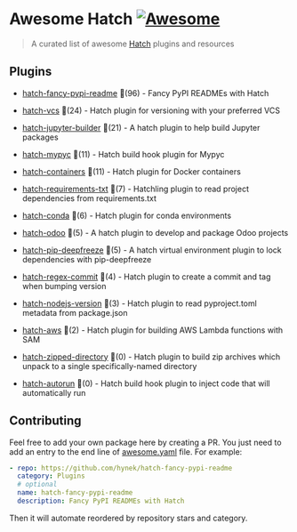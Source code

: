 # Awesome Hatch [![Awesome](https://awesome.re/badge-flat.svg)](https://github.com/sindresorhus/awesome)

> A curated list of awesome [Hatch](https://hatch.pypa.io/latest/) plugins and resources


## Plugins
  
- [hatch-fancy-pypi-readme](https://github.com/hynek/hatch-fancy-pypi-readme) 🌟(96) - Fancy PyPI READMEs with Hatch
  
- [hatch-vcs](https://github.com/ofek/hatch-vcs) 🌟(24) - Hatch plugin for versioning with your preferred VCS
  
- [hatch-jupyter-builder](https://github.com/jupyterlab/hatch-jupyter-builder) 🌟(21) - A hatch plugin to help build Jupyter packages
  
- [hatch-mypyc](https://github.com/ofek/hatch-mypyc) 🌟(11) - Hatch build hook plugin for Mypyc
  
- [hatch-containers](https://github.com/ofek/hatch-containers) 🌟(11) - Hatch plugin for Docker containers
  
- [hatch-requirements-txt](https://github.com/repo-helper/hatch-requirements-txt) 🌟(7) - Hatchling plugin to read project dependencies from requirements.txt
  
- [hatch-conda](https://github.com/OldGrumpyViking/hatch-conda) 🌟(6) - Hatch plugin for conda environments
  
- [hatch-odoo](https://github.com/acsone/hatch-odoo) 🌟(5) - A hatch plugin to develop and package Odoo projects
  
- [hatch-pip-deepfreeze](https://github.com/sbidoul/hatch-pip-deepfreeze) 🌟(5) - A hatch virtual environment plugin to lock dependencies with pip-deepfreeze
  
- [hatch-regex-commit](https://github.com/frankie567/hatch-regex-commit) 🌟(4) - Hatch plugin to create a commit and tag when bumping version
  
- [hatch-nodejs-version](https://github.com/agoose77/hatch-nodejs-version) 🌟(3) - Hatch plugin to read pyproject.toml metadata from package.json
  
- [hatch-aws](https://github.com/aka-raccoon/hatch-aws) 🌟(2) - Hatch plugin for building AWS Lambda functions with SAM
  
- [hatch-zipped-directory](https://github.com/dairiki/hatch-zipped-directory) 🌟(0) - Hatch plugin to build zip archives which unpack to a single specifically-named directory
  
- [hatch-autorun](https://github.com/ofek/hatch-autorun) 🌟(0) - Hatch build hook plugin to inject code that will automatically run
  


## Contributing

Feel free to add your own package here by creating a PR. You just need to add an entry to the end line of [awesome.yaml](./awesome.yaml) file.
For example:

```yaml
- repo: https://github.com/hynek/hatch-fancy-pypi-readme
  category: Plugins
  # optional
  name: hatch-fancy-pypi-readme
  description: Fancy PyPI READMEs with Hatch
```

Then it will automate reordered by repository stars and category.